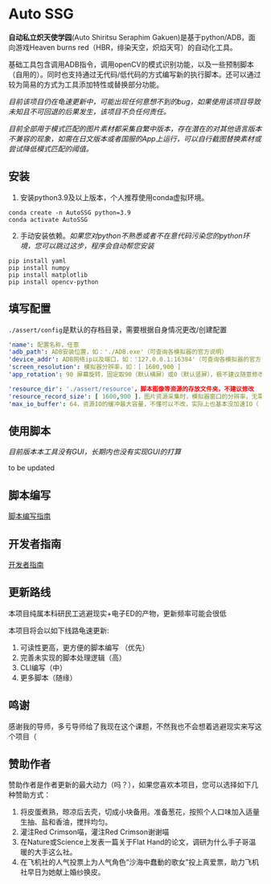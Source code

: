 # Auto SSG

**自动私立炽天使学园**(Auto Shiritsu Seraphim Gakuen)是基于python/ADB，面向游戏Heaven burns red（HBR，绯染天空，炽焰天穹）的自动化工具。

基础工具包含调用ADB指令，调用openCV的模式识别功能，以及一些预制脚本（自用的）。同时也支持通过无代码/低代码的方式编写新的执行脚本。还可以通过较为简易的方式为工具添加特性或替换部分功能。

*目前该项目仍在龟速更新中，可能出现任何意想不到的bug，如果使用该项目导致未知且不可回退的后果发生，该项目不负任何责任。*

*目前全部用于模式匹配的图片素材都采集自繁中版本，存在潜在的对其他语言版本不兼容的现象，如需在日文版本或者国服的App上运行，可以自行截图替换素材或尝试降低模式匹配的阈值。*

## 安装

1. 安装python3.9及以上版本，个人推荐使用conda虚拟环境。

~~~shell
conda create -n AutoSSG python=3.9
conda activate AutoSSG
~~~

2. 手动安装依赖。*如果您对python不熟悉或者不在意代码污染您的python环境，您可以跳过这步，程序会自动帮您安装*

~~~shell
pip install yaml
pip install numpy
pip install matplotlib
pip install opencv-python
~~~

## 填写配置

`./assert/config`是默认的存档目录，需要根据自身情况更改/创建配置

```yaml
'name': 配置名称，任意
'adb_path': ADB安装位置，如：'./ADB.exe'（可查询各模拟器的官方说明）
'device_addr': ADB网络ip以及端口，如：'127.0.0.1:16384'（可查询各模拟器的官方说明）
'screen_resolution': 模拟器分辨率，如：[ 1600,900 ]
'app_rotation': 90 屏幕旋转，固定取90（默认横屏）或0（默认竖屏），极不建议随意修改

'resource_dir': './assert/resource'，脚本图像等资源的存放文件夹，不建议修改
'resource_record_size': [ 1600,900 ]，图片资源采集时，模拟器窗口的分辨率，无需要不建议修改
'max_io_buffer': 64，资源IO的缓冲最大容量，不懂可以不改，实际上也基本没加速IO（
```

## 使用脚本

*目前版本本工具没有GUI，长期内也没有实现GUI的打算*

to be updated

## 脚本编写

[脚本编写指南](old_data/framework/doc/script_guider.md)

## 开发者指南

[开发者指南](old_data/framework/doc/devlop_guider.md)

## 更新路线

本项目纯属本科研民工逃避现实+电子ED的产物，更新频率可能会很低

本项目将会以如下线路龟速更新:

1. 可读性更高，更方便的脚本编写 （优先）
2. 完善未实现的脚本处理逻辑（高）
3. CLI编写（中）
4. 更多脚本（随缘）

## 鸣谢
感谢我的导师，多亏导师给了我现在这个课题，不然我也不会想着逃避现实来写这个项目（

## 赞助作者

赞助作者是作者更新的最大动力（吗？），如果您喜欢本项目，您可以选择如下几种赞助方式：

1. 将皮蛋煮熟，晾凉后去壳，切成小块备用。准备葱花，按照个人口味加入适量生抽、盐和香油，搅拌均匀。
2. 灌注Red Crimson喵，灌注Red Crimson谢谢喵
3. 在Nature或Science上发表一篇关于Flat Hand的论文，调研为什么手子哥温暖的大手这么社。
4. 在飞机社的人气投票上为人气角色“沙海中蠢動的歌女”投上真爱票，助力飞机社早日为她献上婚纱换皮。
